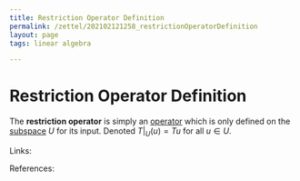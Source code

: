 ```yaml
---
title: Restriction Operator Definition
permalink: /zettel/202102121258_restrictionOperatorDefinition
layout: page
tags: linear algebra

---
```

# Restriction Operator Definition

The **restriction operator** is simply an [operator](202102082104_operatorDefinition) which is only defined on 
the [subspace](202102061429_subspaceDefinition) $U$ for its input. Denoted $T|_U (u) = Tu$ for 
all $u \in U$.

Links: 

References: 


